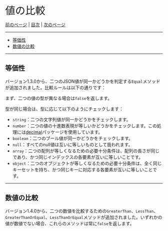 <font size=6>値の比較</font>

[前のページ](./10_scenarios.md) | [目次](./README.md) | [次のページ](./12_option.md)

---

- [等価性](#等価性)
- [数値の比較](#数値の比較)

---

## 等価性

バージョン1.3.0から、二つのJSON値が同一かどうかを判定する`Equal`メソッドが追加されました。比較ルールは以下の通りです：

まず、二つの値の型が異なる場合は`false`を返します。

型が同じ場合は、型に応じて以下のようにチェックします：

- `string`：二つの文字列値が同一かどうかをチェックします。
- `number`：二つの値の十進数表現が等しいかどうかをチェックします。この処理には[decimal](https://pkg.go.dev/github.com/shopspring/decimal)パッケージを使用しています。
- `boolean`：二つのブール値が同一かどうかをチェックします。
- `null`：すべてのnull値は互いに等しいものとして扱われます。
- `array`：二つの配列が等しくなるための必要十分条件は、配列の長さが同じであり、かつ同じインデックスの各要素が互いに等しいことです。
- `object`：二つのオブジェクトが等しくなるための必要十分条件は、全く同じキーセットを持ち、かつ同じキーに対応する各要素が互いに等しいことです。

---

## 数値の比較

バージョン1.4.0から、二つの数値を比較するための`GreaterThan`、`LessThan`、`GreaterThanOrEqual`、`LessThanOrEqual`メソッドが追加されました。いずれかの値が数値でない場合、これらのメソッドは常に`false`を返します。
